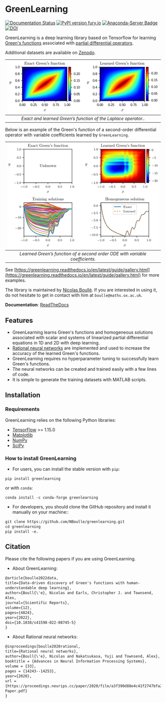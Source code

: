 # GreenLearning

[![Documentation Status](https://readthedocs.org/projects/greenlearning/badge/?version=latest)](https://greenlearning.readthedocs.io) [![PyPI version fury.io](https://badge.fury.io/py/GreenLearning.svg)](https://pypi.python.org/pypi/GreenLearning/) [![Anaconda-Server Badge](https://anaconda.org/conda-forge/greenlearning/badges/version.svg)](https://anaconda.org/conda-forge/greenlearning) [![DOI](https://zenodo.org/badge/DOI/10.5281/zenodo.4656020.svg)](https://doi.org/10.5281/zenodo.4656020)

GreenLearning is a deep learning library based on Tensorflow for learning [Green's functions](https://en.wikipedia.org/wiki/Green%27s_function) associated with [partial differential operators](https://en.wikipedia.org/wiki/Differential_operator). 

Additional datasets are available on [Zenodo](https://doi.org/10.5281/zenodo.4656020).

| ![laplace_rational.png](docs/images/laplace.png) |
|:--:|
| *Exact and learned Green’s function of the Laplace operator..* |

Below is an example of the Green's function of a second-order differential operator with variable coefficients learned by `GreenLearning`.

| ![laplace_rational.png](docs/images/variable_coeffs_rational.png) |
|:--:|
| *Learned Green’s function of a second order ODE with variable coefficients.* |

See [https://greenlearning.readthedocs.io/en/latest/guide/gallery.html](https://greenlearning.readthedocs.io/en/latest/guide/gallery.html) for more examples.

The library is maintained by [Nicolas Boullé](https://people.maths.ox.ac.uk/boulle/). If you are interested in using it, do not hesitate to get in contact with him at `boulle@maths.ox.ac.uk`.

**Documentation**: [ReadTheDocs](https://greenlearning.readthedocs.io/)

## Features

- GreenLearning learns Green's functions and homogeneous solutions associated with scalar and systems of linearized partial differential equations in 1D and 2D with deep learning.
- [Rational neural networks](https://proceedings.neurips.cc/paper/2020/file/a3f390d88e4c41f2747bfa2f1b5f87db-Paper.pdf) are implemented and used to increase the accuracy of the learned Green's functions.
- GreenLearning requires no hyperparameter tuning to successfully learn Green's functions.
- The neural networks can be created and trained easily with a few lines of code.
- It is simple to generate the training datasets with MATLAB scripts.

## Installation

### Requirements

GreenLearning relies on the following Python libraries:

- [TensorFlow](https://www.tensorflow.org/) >= 1.15.0
- [Matplotlib](https://matplotlib.org/)
- [NumPy](http://www.numpy.org/)
- [SciPy](https://www.scipy.org/)

### How to install GreenLearning

- For users, you can install the stable version with `pip`:
```
pip install greenlearning
```
or with `conda`:
```
conda install -c conda-forge greenlearning
```

- For developers, you should clone the GitHub repository and install it manually on your machine::
```
git clone https://github.com/NBoulle/greenlearning.git
cd greenlearning
pip install -e.
```

## Citation
Please cite the following papers if you are using GreenLearning.

- About GreenLearning:
```
@article{boulle2022data,
title={Data-driven discovery of Green's functions with human-understandable deep learning},
author={Boull{\'e}, Nicolas and Earls, Christopher J. and Townsend, Alex,
journal={Scientific Reports},
volume={12},
pages={4824},
year={2022},
doi={10.1038/s41598-022-08745-5}
}
```
- About Rational neural networks:
```
@inproceedings{boulle2020rational,
title={Rational neural networks},
author={Boull{\'e}, Nicolas and Nakatsukasa, Yuji and Townsend, Alex},
booktitle = {Advances in Neural Information Processing Systems},
volume = {33},
pages = {14243--14253},
year={2020},
url = {https://proceedings.neurips.cc/paper/2020/file/a3f390d88e4c41f2747bfa2f1b5f87db-Paper.pdf}
}
```